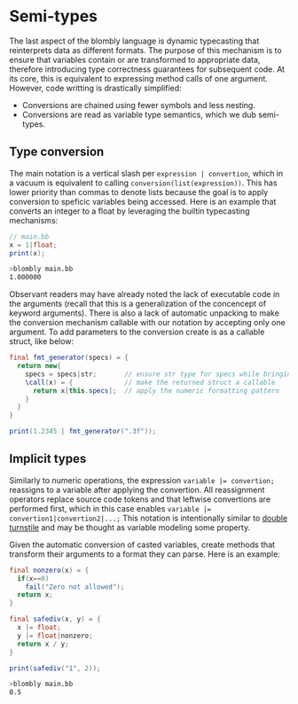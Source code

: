# Semi-types

The last aspect of the blombly language is dynamic typecasting that reinterprets
data as different formats. The purpose of this mechanism is to ensure that variables contain
or are transformed to appropriate data, therefore introducing type correctness guarantees
for subsequent code. At its core, this is equivalent to expressing
method calls of one argument. However, code writting is drastically simplified:

- Conversions are chained using fewer symbols and less nesting.
- Conversions are read as variable type semantics, which we dub semi-types.

## Type conversion

The main notation is a vertical slash per `expression | convertion`,
which in a vacuum is equivalent to calling `conversion(list(expression))`. 
This has lower priority than commas to denote lists because the goal is
to apply conversion to speficic variables being accessed. Here is an example that converts an integer 
to a float by leveraging the builtin typecasting mechanisms:

```java
// main.bb
x = 1|float;
print(x);
```

```bash
>blombly main.bb
1.000000
```

Observant readers may have already noted the lack of executable code in the arguments
(recall that this is a generalization of the concencept of keyword arguments). There is also a lack of automatic unpacking
to make the conversion mechanism callable with our notation by accepting only one argument.
To add parameters to the conversion create is as a callable struct, like below:

```java
final fmt_generator(specs) = {
  return new{
    specs = specs|str;       // ensure str type for specs while bringing them within new
    \call(x) = {             // make the returned struct a callable
      return x[this.specs];  // apply the numeric formatting pattern
    }  
  }
}

print(1.2345 | fmt_generator(".3f"));
```


## Implicit types

Similarly to numeric operations, the expression `variable |= convertion;` reassigns to a variable
after applying the convertion. All reassignment operators replace source code tokens and
that leftwise convertions are performed first, which in this case enables `variable |= convertion1|convertion2|...;` 
This notation is intentionally similar to 
[double turnstile](https://en.wikipedia.org/wiki/Double_turnstile) and may be thought as 
variable modeling some property.

Given the automatic conversion of casted variables, 
create methods that transform their arguments to a format they can parse.
Here is an example:

```java
final nonzero(x) = {
  if(x==0) 
    fail("Zero not allowed"); 
  return x;
}

final safediv(x, y) = {
  x |= float;
  y |= float|nonzero;
  return x / y;
}

print(safediv("1", 2));
```

```bash
>blombly main.bb
0.5
```